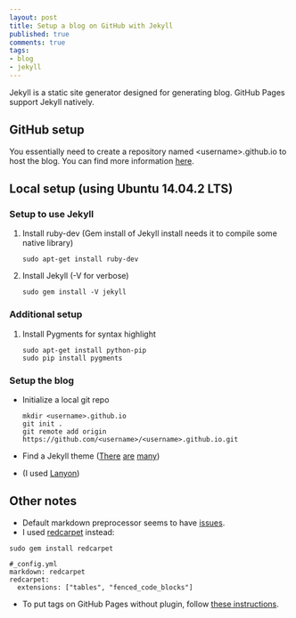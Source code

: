 ```yaml
---
layout: post
title: Setup a blog on GitHub with Jekyll
published: true
comments: true
tags:
- blog
- jekyll
---
```


Jekyll is a static site generator designed for generating blog.  GitHub Pages support Jekyll natively.

<!--more-->

## GitHub setup

You essentially need to create a repository named \<username\>.github.io to host the blog.  You can find more information [here](https://pages.github.com).

## Local setup (using Ubuntu 14.04.2 LTS)

### Setup to use Jekyll

1. Install ruby-dev (Gem install of Jekyll install needs it to compile some native library)
   ```
   sudo apt-get install ruby-dev
   ```

2. Install Jekyll (-V for verbose)
   ```
   sudo gem install -V jekyll
   ```

### Additional setup

1. Install Pygments for syntax highlight

   ```
   sudo apt-get install python-pip
   sudo pip install pygments
   ```

### Setup the blog
* Initialize a local git repo

   ```
   mkdir <username>.github.io
   git init .
   git remote add origin https://github.com/<username>/<username>.github.io.git
   ```
* Find a Jekyll theme ([There](https://github.com/jekyll/jekyll/wiki/Themes) [are](http://jekyllthemes.org/) [many](https://github.com/poole/poole))
 * (I used [Lanyon](http://lanyon.getpoole.com/))

## Other notes

* Default markdown preprocessor seems to have [issues](https://github.com/jekyll/jekyll/issues/3724).
 * I used [redcarpet](https://github.com/vmg/redcarpet) instead:

```
sudo gem install redcarpet

#_config.yml
markdown: redcarpet
redcarpet:
  extensions: ["tables", "fenced_code_blocks"]
```

* To put tags on GitHub Pages without plugin, follow [these instructions](http://mrloh.se/2015/06/automatic-archives-for-jekyll-on-github-pages/).
